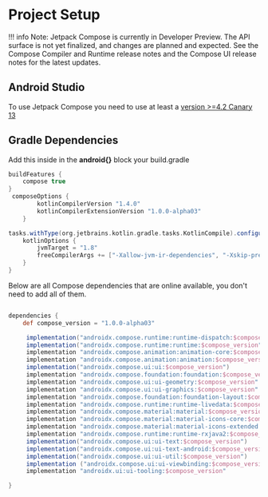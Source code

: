# Project Setup

!!! info
        Note: Jetpack Compose is currently in Developer Preview. The API surface is not yet finalized, and changes are planned and expected. See the Compose Compiler and Runtime release notes and the Compose UI release notes for the latest updates.

## Android Studio
To use Jetpack Compose you need to use at least a [version >=4.2 Canary 13](https://developer.android.com/studio/preview)

## Gradle Dependencies

Add this inside in the **android{}** block your build.gradle
```groovy
buildFeatures {
    compose true
}
 composeOptions {
        kotlinCompilerVersion "1.4.0"
        kotlinCompilerExtensionVersion "1.0.0-alpha03"
    }

tasks.withType(org.jetbrains.kotlin.gradle.tasks.KotlinCompile).configureEach {
    kotlinOptions {
        jvmTarget = "1.8"
        freeCompilerArgs += ["-Xallow-jvm-ir-dependencies", "-Xskip-prerelease-check"]
    }
}
```

Below are all Compose dependencies that are online available, you don't need to add all of them.

```groovy

dependencies {
    def compose_version = "1.0.0-alpha03"

     implementation("androidx.compose.runtime:runtime-dispatch:$compose_version")
     implementation("androidx.compose.runtime:runtime:$compose_version")
     implementation "androidx.compose.animation:animation-core:$compose_version"
     implementation "androidx.compose.animation:animation:$compose_version"
     implementation("androidx.compose.ui:ui:$compose_version")
     implementation "androidx.compose.foundation:foundation:$compose_version"
     implementation "androidx.compose.ui:ui-geometry:$compose_version"
     implementation "androidx.compose.ui:ui-graphics:$compose_version"
     implementation "androidx.compose.foundation:foundation-layout:$compose_version"
     implementation "androidx.compose.runtime:runtime-livedata:$compose_version"
     implementation "androidx.compose.material:material:$compose_version"
     implementation "androidx.compose.material:material-icons-core:$compose_version"
     implementation "androidx.compose.material:material-icons-extended:$compose_version"
     implementation "androidx.compose.runtime:runtime-rxjava2:$compose_version"
     implementation("androidx.compose.ui:ui-text:$compose_version")
     implementation("androidx.compose.ui:ui-text-android:$compose_version")
     implementation("androidx.compose.ui:ui-util:$compose_version")
     implementation ("androidx.compose.ui:ui-viewbinding:$compose_version")
     implementation "androidx.ui:ui-tooling:$compose_version"

}

```
